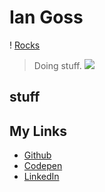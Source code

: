 # Ian Goss
! [Rocks](https://media.giphy.com/media/SvpdYGodR4QoXnRFjU/giphy.gif)
> Doing stuff.
![](https://komarev.com/ghpvc/?username=your-github-username)

## stuff


## My Links
* [Github](https://github.com/IanEGoss)
* [Codepen](https://codepen.io/iangoss)
* [LinkedIn](https://linkedin.com/iangoss)

<!--
**IanEGoss/IanEGoss** is a ✨ _special_ ✨ repository because its `README.md` (this file) appears on your GitHub profile.

Here are some ideas to get you started:

- 🔭 I’m currently working on ...
- 🌱 I’m currently learning ...
- 👯 I’m looking to collaborate on ...
- 🤔 I’m looking for help with ...
- 💬 Ask me about ...
- 📫 How to reach me: ...
- 😄 Pronouns: ...
- ⚡ Fun fact: ...
-->
